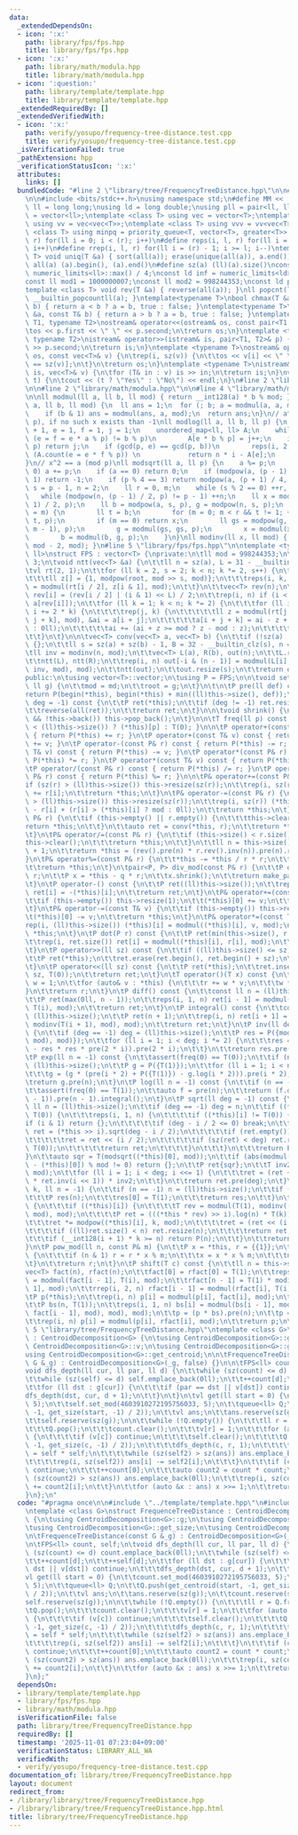 ```yaml
---
data:
  _extendedDependsOn:
  - icon: ':x:'
    path: library/fps/fps.hpp
    title: library/fps/fps.hpp
  - icon: ':x:'
    path: library/math/modula.hpp
    title: library/math/modula.hpp
  - icon: ':question:'
    path: library/template/template.hpp
    title: library/template/template.hpp
  _extendedRequiredBy: []
  _extendedVerifiedWith:
  - icon: ':x:'
    path: verify/yosupo/frequency-tree-distance.test.cpp
    title: verify/yosupo/frequency-tree-distance.test.cpp
  _isVerificationFailed: true
  _pathExtension: hpp
  _verificationStatusIcon: ':x:'
  attributes:
    links: []
  bundledCode: "#line 2 \"library/tree/FrequencyTreeDistance.hpp\"\n\n#line 2 \"library/template/template.hpp\"\
    \n\n#include <bits/stdc++.h>\nusing namespace std;\n#define MM << ' ' <<\nusing\
    \ ll = long long;\nusing ld = long double;\nusing pll = pair<ll, ll>;\nusing vl\
    \ = vector<ll>;\ntemplate <class T> using vec = vector<T>;\ntemplate <class T>\
    \ using vv = vec<vec<T>>;\ntemplate <class T> using vvv = vv<vec<T>>;\ntemplate\
    \ <class T> using minpq = priority_queue<T, vector<T>, greater<T>>;\n#define rep(i,\
    \ r) for(ll i = 0; i < (r); i++)\n#define reps(i, l, r) for(ll i = (l); i < (r);\
    \ i++)\n#define rrep(i, l, r) for(ll i = (r) - 1; i >= l; i--)\ntemplate <class\
    \ T> void uniq(T &a) { sort(all(a)); erase(unique(all(a)), a.end()); }\n#define\
    \ all(a) (a).begin(), (a).end()\n#define sz(a) (ll)(a).size()\nconst ll INF =\
    \ numeric_limits<ll>::max() / 4;\nconst ld inf = numeric_limits<ld>::max() / 2;\n\
    const ll mod1 = 1000000007;\nconst ll mod2 = 998244353;\nconst ld pi = 3.141592653589793238;\n\
    template <class T> void rev(T &a) { reverse(all(a)); }\nll popcnt(ll a) { return\
    \ __builtin_popcountll(a); }\ntemplate<typename T>\nbool chmax(T &a, const T&\
    \ b) { return a < b ? a = b, true : false; }\ntemplate<typename T>\nbool chmin(T\
    \ &a, const T& b) { return a > b ? a = b, true : false; }\ntemplate <typename\
    \ T1, typename T2>\nostream& operator<<(ostream& os, const pair<T1, T2>& p) {\n\
    \tos << p.first << \" \" << p.second;\n\treturn os;\n}\ntemplate <typename T1,\
    \ typename T2>\nistream& operator>>(istream& is, pair<T1, T2>& p) {\n\tis >> p.first\
    \ >> p.second;\n\treturn is;\n}\ntemplate <typename T>\nostream& operator<<(ostream&\
    \ os, const vec<T>& v) {\n\trep(i, sz(v)) {\n\t\tos << v[i] << \" \\n\"[i + 1\
    \ == sz(v)];\n\t}\n\treturn os;\n}\ntemplate <typename T>\nistream& operator>>(istream&\
    \ is, vec<T>& v) {\n\tfor (T& in : v) is >> in;\n\treturn is;\n}\nvoid yesno(bool\
    \ t) {\n\tcout << (t ? \"Yes\" : \"No\") << endl;\n}\n#line 2 \"library/fps/fps.hpp\"\
    \n\n#line 2 \"library/math/modula.hpp\"\n\n#line 4 \"library/math/modula.hpp\"\
    \n\nll modmul(ll a, ll b, ll mod) { return __int128(a) * b % mod; }\nll modpow(ll\
    \ a, ll b, ll mod) {\n  ll ans = 1;\n  for (; b; a = modmul(a, a, mod), b /= 2)\n\
    \    if (b & 1) ans = modmul(ans, a, mod);\n  return ans;\n}\n// a^x == b (mod\
    \ p), if no such x exists than -1\nll modlog(ll a, ll b, ll p) {\n    ll n = (ll)sqrtl(p)\
    \ + 1, e = 1, f = 1, j = 1;\n    unordered_map<ll, ll> A;\n    while (j = n &&\
    \ (e = f = e * a % p) != b % p)\n        A[e * b % p] = j++;\n    if (e == b %\
    \ p) return j;\n    if (gcd(p, e) == gcd(p, b))\n        reps(i, 2, n + 2) if\
    \ (A.count(e = e * f % p)) \n            return n * i - A[e];\n    return -1;\n\
    }\n// x^2 == a (mod p)\nll modsqrt(ll a, ll p) {\n    a %= p;\n    while (a <\
    \ 0) a += p;\n    if (a == 0) return 0;\n    if (modpow(a, (p - 1) / 2, p) !=\
    \ 1) return -1;\n    if (p % 4 == 3) return modpow(a, (p + 1) / 4, p);\n    ll\
    \ s = p - 1, n = 2;\n    ll r = 0, m;\n    while (s % 2 == 0) ++r, s /= 2;\n \
    \   while (modpow(n, (p - 1) / 2, p) != p - 1) ++n;\n    ll x = modpow(a, (s +\
    \ 1) / 2, p);\n    ll b = modpow(a, s, p), g = modpow(n, s, p);\n    for (;; r\
    \ = m) {\n        ll t = b;\n        for (m = 0; m < r && t != 1; ++m) t = modmul(t,\
    \ t, p);\n        if (m == 0) return x;\n        ll gs = modpow(g, 1ll << (r -\
    \ m - 1), p);\n        g = modmul(gs, gs, p);\n        x = modmul(x, gs, p);\n\
    \        b = modmul(b, g, p);\n    }\n}\nll modinv(ll x, ll mod) { return modpow(x,\
    \ mod - 2, mod); }\n#line 5 \"library/fps/fps.hpp\"\n\ntemplate <typename T =\
    \ ll>\nstruct FPS : vector<T> {\nprivate:\n\tll mod = 998244353;\n\tll root =\
    \ 3;\n\tvoid ntt(vec<T> &a) {\n\t\tll n = sz(a), L = 31 - __builtin_clz(n);\n\t\
    \tvl rt(2, 1);\n\t\tfor (ll k = 2, s = 2; k < n; k *= 2, s++) {\n\t\t\trt.resize(n);\n\
    \t\t\tll z[] = {1, modpow(root, mod >> s, mod)};\n\t\t\treps(i, k, 2 * k) rt[i]\
    \ = modmul(rt[i / 2], z[i & 1], mod);\n\t\t}\n\t\tvec<T> rev(n);\n\t\trep(i, n)\
    \ rev[i] = (rev[i / 2] | (i & 1) << L) / 2;\n\t\trep(i, n) if (i < rev[i]) swap(a[i],\
    \ a[rev[i]]);\n\t\tfor (ll k = 1; k < n; k *= 2) {\n\t\t\tfor (ll i = 0; i < n;\
    \ i += 2 * k) {\n\t\t\t\trep(j, k) {\n\t\t\t\t\tll z = modmul(rt[j + k], a[i +\
    \ j + k], mod), &ai = a[i + j];\n\t\t\t\t\ta[i + j + k] = ai - z + (z > ai ? mod\
    \ : 0ll);\n\t\t\t\t\tai += (ai + z >= mod ? z - mod : z);\n\t\t\t\t}\n\t\t\t}\n\
    \t\t}\n\t}\n\n\tvec<T> conv(vec<T> a, vec<T> b) {\n\t\tif (!sz(a) || !sz(b)) return\
    \ {};\n\t\tll s = sz(a) + sz(b) - 1, B = 32 - __builtin_clz(s), n = 1 << B;\n\t\
    \tll inv = modinv(n, mod);\n\t\tvec<T> L(a), R(b), out(n);\n\t\tL.resize(n), R.resize(n);\n\
    \t\tntt(L), ntt(R);\n\t\trep(i, n) out[-i & (n - 1)] = modmul(L[i], modmul(R[i],\
    \ inv, mod), mod);\n\t\tntt(out);\n\t\tout.resize(s);\n\t\treturn out;\n\t}\n\n\
    public:\n\tusing vector<T>::vector;\n\tusing P = FPS;\n\n\tvoid set_mod(ll md,\
    \ ll g) {\n\t\tmod = md;\n\t\troot = g;\n\t}\n\t\n\tP pre(ll def) const {\n\t\t\
    return P(begin(*this), begin(*this) + min((ll)this->size(), def));\n\t}\n\tP rev(ll\
    \ deg = -1) const {\n\t\tP ret(*this);\n\t\tif (deg != -1) ret.resize(deg, T(0));\n\
    \t\treverse(all(ret));\n\t\treturn ret;\n\t}\n\n\tvoid shrink() {\n\t\twhile (this->size()\
    \ && !this->back()) this->pop_back();\n\t}\n\n\tT freq(ll p) const { return (p\
    \ < (ll)this->size()) ? (*this)[p] : T(0); }\n\n\tP operator+(const P& r) const\
    \ { return P(*this) += r; }\n\tP operator+(const T& v) const { return P(*this)\
    \ += v; }\n\tP operator-(const P& r) const { return P(*this) -= r; }\n\tP operator-(const\
    \ T& v) const { return P(*this) -= v; }\n\tP operator*(const P& r) const { return\
    \ P(*this) *= r; }\n\tP operator*(const T& v) const { return P(*this) *= v; }\n\
    \tP operator/(const P& r) const { return P(*this) /= r; }\n\tP operator%(const\
    \ P& r) const { return P(*this) %= r; }\n\n\tP& operator+=(const P& r) {\n\t\t\
    if (sz(r) > (ll)this->size()) this->resize(sz(r));\n\t\trep(i, sz(r)) (*this)[i]\
    \ += r[i];\n\t\treturn *this;\n\t}\n\tP& operator-=(const P& r) {\n\t\tif (sz(r)\
    \ > (ll)this->size()) this->resize(sz(r));\n\t\trep(i, sz(r)) (*this)[i] = (*this)[i]\
    \ - r[i] + (r[i] > (*this)[i] ? mod : 0ll);\n\t\treturn *this;\n\t}\n\n\tP& operator*=(const\
    \ P& r) {\n\t\tif (this->empty() || r.empty()) {\n\t\t\tthis->clear();\n\t\t\t\
    return *this;\n\t\t}\n\t\tauto ret = conv(*this, r);\n\t\treturn *this = {all(ret)};\n\
    \t}\n\tP& operator/=(const P& r) {\n\t\tif (this->size() < r.size()) {\n\t\t\t\
    this->clear();\n\t\t\treturn *this;\n\t\t}\n\t\tll n = this->size() - r.size()\
    \ + 1;\n\t\treturn *this = (rev().pre(n) * r.rev().inv(n)).pre(n).rev(n);\n\t\
    }\n\tP& operator%=(const P& r) {\n\t\t*this -= *this / r * r;\n\t\tshrink();\n\
    \t\treturn *this;\n\t}\n\tpair<P, P> div_mod(const P& r) {\n\t\tP q = *this /\
    \ r;\n\t\tP x = *this - q * r;\n\t\tx.shrink();\n\t\treturn make_pair(q, x);\n\
    \t}\n\tP operator-() const {\n\t\tP ret((ll)this->size());\n\t\trep(i, ll)this->size())\
    \ ret[i] = -(*this)[i];\n\t\treturn ret;\n\t}\n\tP& operator+=(const T& v) {\n\
    \t\tif (this->empty()) this->resize(1);\n\t\t(*this)[0] += v;\n\t\treturn *this;\n\
    \t}\n\tP& operator-=(const T& v) {\n\t\tif (this->empty()) this->resize(1);\n\t\
    \t(*this)[0] -= v;\n\t\treturn *this;\n\t}\n\tP& operator*=(const T& v) {\n\t\t\
    rep(i, (ll)this->size()) (*this)[i] = modmul((*this)[i], v, mod);\n\t\treturn\
    \ *this;\n\t}\n\tP dot(P r) const {\n\t\tP ret(min(this->size(), r.size()));\n\
    \t\trep(i, ret.size()) ret[i] = modmul((*this)[i], r[i], mod);\n\t\treturn ret;\n\
    \t}\n\tP operator>>(ll sz) const {\n\t\tif ((ll)this->size() <= sz) return {};\n\
    \t\tP ret(*this);\n\t\tret.erase(ret.begin(), ret.begin() + sz);\n\t\treturn ret;\n\
    \t}\n\tP operator<<(ll sz) const {\n\t\tP ret(*this);\n\t\tret.insert(ret.begin(),\
    \ sz, T(0));\n\t\treturn ret;\n\t}\n\tT operator()(T x) const {\n\t\tT r = 0,\
    \ w = 1;\n\t\tfor (auto& v : *this) {\n\t\t\tr += w * v;\n\t\t\tw *= x;\n\t\t\
    }\n\t\treturn r;\n\t}\n\tP diff() const {\n\t\tconst ll n = (ll)this->size();\n\
    \t\tP ret(max(0ll, n - 1));\n\t\treps(i, 1, n) ret[i - 1] = modmul((*this)[i],\
    \ T(i), mod);\n\t\treturn ret;\n\t}\n\tP integral() const {\n\t\tconst ll n =\
    \ (ll)this->size();\n\t\tP ret(n + 1);\n\t\trep(i, n) ret[i + 1] = modmul(freq(i),\
    \ modinv(T(i + 1), mod), mod);\n\t\treturn ret;\n\t}\n\tP inv(ll deg = -1) const\
    \ {\n\t\tif (deg == -1) deg = (ll)this->size();\n\t\tP res = P({modmul(T(1), modinv(freq(0),\
    \ mod), mod)});\n\t\tfor (ll i = 1; i < deg; i *= 2) {\n\t\t\tres = (res * T(2)\
    \ - res * res * pre(2 * i)).pre(2 * i);\n\t\t}\n\t\treturn res.pre(deg);\n\t}\n\
    \tP exp(ll n = -1) const {\n\t\tassert(freq(0) == T(0));\n\t\tif (n == -1) n =\
    \ (ll)this->size();\n\t\tP g = P({T(1)});\n\t\tfor (ll i = 1; i < n; i *= 2) {\n\
    \t\t\tg = (g * (pre(i * 2) + P({T(1)}) - g.log(i * 2))).pre(i * 2);\n\t\t}\n\t\
    \treturn g.pre(n);\n\t}\n\tP log(ll n = -1) const {\n\t\tif (n == -1) n = (ll)this->size();\n\
    \t\tassert(freq(0) == T(1));\n\t\tauto f = pre(n);\n\t\treturn (f.diff() * f.inv(n\
    \ - 1)).pre(n - 1).integral();\n\t}\n\tP sqrt(ll deg = -1) const {\n\t\tconst\
    \ ll n = (ll)this->size();\n\t\tif (deg == -1) deg = n;\n\t\tif ((*this)[0] ==\
    \ T(0)) {\n\t\t\treps(i, 1, n) {\n\t\t\t\tif ((*this)[i] != T(0)) {\n\t\t\t\t\t\
    if (i & 1) return {};\n\t\t\t\t\tif (deg - i / 2 <= 0) break;\n\t\t\t\t\tauto\
    \ ret = (*this >> i).sqrt(deg - i / 2);\n\t\t\t\t\tif (ret.empty()) return {};\n\
    \t\t\t\t\tret = ret << (i / 2);\n\t\t\t\t\tif (sz(ret) < deg) ret.resize(deg,\
    \ T(0));\n\t\t\t\t\treturn ret;\n\t\t\t\t}\n\t\t\t}\n\t\t\treturn P(deg);\n\t\t\
    }\n\t\tauto sqr = T(modsqrt((*this)[0], mod));\n\t\tif (abs(modmul(sqr, sqr, mod)\
    \ - (*this)[0]) % mod != 0) return {};\n\t\tP ret{sqr};\n\t\tT inv2 = modinv(T(2),\
    \ mod);\n\t\tfor (ll i = 1; i < deg; i <<= 1) {\n\t\t\tret = (ret + pre(i << 1)\
    \ * ret.inv(i << 1)) * inv2;\n\t\t}\n\t\treturn ret.pre(deg);\n\t}\n\tP pow(ll\
    \ k, ll n = -1) {\n\t\tif (n == -1) n = (ll)this->size();\n\t\tif (k == 0) {\n\
    \t\t\tP res(n);\n\t\t\tres[0] = T(1);\n\t\t\treturn res;\n\t\t}\n\t\trep(i, (ll)this->size())\
    \ {\n\t\t\tif ((*this)[i]) {\n\t\t\t\tT rev = modmul(T(1), modinv((*this)[i],\
    \ mod), mod);\n\t\t\t\tP ret = (((*this * rev) >> i).log(n) * T(k)).exp(n);\n\t\
    \t\t\tret *= modpow((*this)[i], k, mod);\n\t\t\t\tret = (ret << (i * k)).pre(n);\n\
    \t\t\t\tif ((ll)ret.size() < n) ret.resize(n);\n\t\t\t\treturn ret;\n\t\t\t}\n\
    \t\t\tif (__int128(i + 1) * k >= n) return P(n);\n\t\t}\n\t\treturn P(n);\n\t\
    }\n\tP pow_mod(ll n, const P& m) {\n\t\tP x = *this, r = {{1}};\n\t\twhile(n)\
    \ {\n\t\t\tif (n & 1) r = r * x % m;\n\t\t\tx = x * x % m;\n\t\t\tn >>= 1;\n\t\
    \t}\n\t\treturn r;\n\t}\n\tP shift(T c) const {\n\t\tll n = this->size();\n\t\t\
    vec<T> fact(n), rfact(n);\n\t\tfact[0] = rfact[0] = T(1);\n\t\treps(i, 1, n) fact[i]\
    \ = modmul(fact[i - 1], T(i), mod);\n\t\trfact[n - 1] = T(1) * modinv(fact[n -\
    \ 1], mod);\n\t\trrep(i, 2, n) rfact[i - 1] = modmul(rfact[i], T(i), mod);\n\t\
    \tP p(*this);\n\t\trep(i, n) p[i] = modmul(p[i], fact[i], mod);\n\t\tp = p.rev();\n\
    \t\tP bs(n, T(1));\n\t\treps(i, 1, n) bs[i] = modmul(bs[i - 1], modmul(c, modmul(rfact[i],\
    \ fact[i - 1], mod), mod), mod);\n\t\tp = (p * bs).pre(n);\n\t\tp = p.rev();\n\
    \t\trep(i, n) p[i] = modmul(p[i], rfact[i], mod);\n\t\treturn p;\n\t}\n};\n#line\
    \ 5 \"library/tree/FrequencyTreeDistance.hpp\"\ntemplate <class G>\nstruct FrequenceTreeDistance\
    \ : CentroidDecomposition<G> {\n\tusing CentroidDecomposition<G>::g;\n\tusing\
    \ CentroidDecomposition<G>::v;\n\tusing CentroidDecomposition<G>::get_size;\n\t\
    using CentroidDecomposition<G>::get_centroid;\n\n\tFrequenceTreeDistance(const\
    \ G &_g) : CentroidDecomposition<G>(_g, false) {}\n\n\tFPS<ll> count, self;\n\t\
    void dfs_depth(ll cur, ll par, ll d) {\n\t\twhile (sz(count) <= d) count.emplace_back(0ll);\n\
    \t\twhile (sz(self) <= d) self.emplace_back(0ll);\n\t\t++count[d];\n\t\t++self[d];\n\
    \t\tfor (ll dst : g[cur]) {\n\t\t\tif (par == dst || v[dst]) continue;\n\t\t\t\
    dfs_depth(dst, cur, d + 1);\n\t\t}\n\t}\n\tvl get(ll start = 0) {\n\t\tcount.set_mod(4603910272195756033,\
    \ 5);\n\t\tself.set_mod(4603910272195756033, 5);\n\t\tqueue<ll> Q;\n\t\tQ.push(get_centroid(start,\
    \ -1, get_size(start, -1) / 2));\n\t\tvl ans;\n\t\tans.reserve(sz(g));\n\t\tcount.reserve(sz(g));\n\
    \t\tself.reserve(sz(g));\n\n\t\twhile (!Q.empty()) {\n\t\t\tll r = Q.front();\n\
    \t\t\tQ.pop();\n\t\t\tcount.clear();\n\t\t\tv[r] = 1;\n\t\t\tfor (auto &c : g[r])\
    \ {\n\t\t\t\tif (v[c]) continue;\n\t\t\t\tself.clear();\n\t\t\t\tQ.emplace(get_centroid(c,\
    \ -1, get_size(c, -1) / 2));\n\t\t\t\tdfs_depth(c, r, 1);\n\t\t\t\tauto self2\
    \ = self * self;\n\t\t\t\twhile (sz(self2) > sz(ans)) ans.emplace_back(0ll);\n\
    \t\t\t\trep(i, sz(self2)) ans[i] -= self2[i];\n\t\t\t}\n\t\t\tif (count.empty())\
    \ continue;\n\t\t\t++count[0];\n\t\t\tauto count2 = count * count;\n\t\t\twhile\
    \ (sz(count2) > sz(ans)) ans.emplace_back(0ll);\n\t\t\trep(i, sz(count2)) ans[i]\
    \ += count2[i];\n\t\t}\n\t\tfor (auto &x : ans) x >>= 1;\n\t\treturn ans;\n\t\
    }\n};\n"
  code: "#pragma once\n\n#include \"../template/template.hpp\"\n#include \"../fps/fps.hpp\"\
    \ntemplate <class G>\nstruct FrequenceTreeDistance : CentroidDecomposition<G>\
    \ {\n\tusing CentroidDecomposition<G>::g;\n\tusing CentroidDecomposition<G>::v;\n\
    \tusing CentroidDecomposition<G>::get_size;\n\tusing CentroidDecomposition<G>::get_centroid;\n\
    \n\tFrequenceTreeDistance(const G &_g) : CentroidDecomposition<G>(_g, false) {}\n\
    \n\tFPS<ll> count, self;\n\tvoid dfs_depth(ll cur, ll par, ll d) {\n\t\twhile\
    \ (sz(count) <= d) count.emplace_back(0ll);\n\t\twhile (sz(self) <= d) self.emplace_back(0ll);\n\
    \t\t++count[d];\n\t\t++self[d];\n\t\tfor (ll dst : g[cur]) {\n\t\t\tif (par ==\
    \ dst || v[dst]) continue;\n\t\t\tdfs_depth(dst, cur, d + 1);\n\t\t}\n\t}\n\t\
    vl get(ll start = 0) {\n\t\tcount.set_mod(4603910272195756033, 5);\n\t\tself.set_mod(4603910272195756033,\
    \ 5);\n\t\tqueue<ll> Q;\n\t\tQ.push(get_centroid(start, -1, get_size(start, -1)\
    \ / 2));\n\t\tvl ans;\n\t\tans.reserve(sz(g));\n\t\tcount.reserve(sz(g));\n\t\t\
    self.reserve(sz(g));\n\n\t\twhile (!Q.empty()) {\n\t\t\tll r = Q.front();\n\t\t\
    \tQ.pop();\n\t\t\tcount.clear();\n\t\t\tv[r] = 1;\n\t\t\tfor (auto &c : g[r])\
    \ {\n\t\t\t\tif (v[c]) continue;\n\t\t\t\tself.clear();\n\t\t\t\tQ.emplace(get_centroid(c,\
    \ -1, get_size(c, -1) / 2));\n\t\t\t\tdfs_depth(c, r, 1);\n\t\t\t\tauto self2\
    \ = self * self;\n\t\t\t\twhile (sz(self2) > sz(ans)) ans.emplace_back(0ll);\n\
    \t\t\t\trep(i, sz(self2)) ans[i] -= self2[i];\n\t\t\t}\n\t\t\tif (count.empty())\
    \ continue;\n\t\t\t++count[0];\n\t\t\tauto count2 = count * count;\n\t\t\twhile\
    \ (sz(count2) > sz(ans)) ans.emplace_back(0ll);\n\t\t\trep(i, sz(count2)) ans[i]\
    \ += count2[i];\n\t\t}\n\t\tfor (auto &x : ans) x >>= 1;\n\t\treturn ans;\n\t\
    }\n};"
  dependsOn:
  - library/template/template.hpp
  - library/fps/fps.hpp
  - library/math/modula.hpp
  isVerificationFile: false
  path: library/tree/FrequencyTreeDistance.hpp
  requiredBy: []
  timestamp: '2025-11-01 07:23:04+09:00'
  verificationStatus: LIBRARY_ALL_WA
  verifiedWith:
  - verify/yosupo/frequency-tree-distance.test.cpp
documentation_of: library/tree/FrequencyTreeDistance.hpp
layout: document
redirect_from:
- /library/library/tree/FrequencyTreeDistance.hpp
- /library/library/tree/FrequencyTreeDistance.hpp.html
title: library/tree/FrequencyTreeDistance.hpp
---
```

